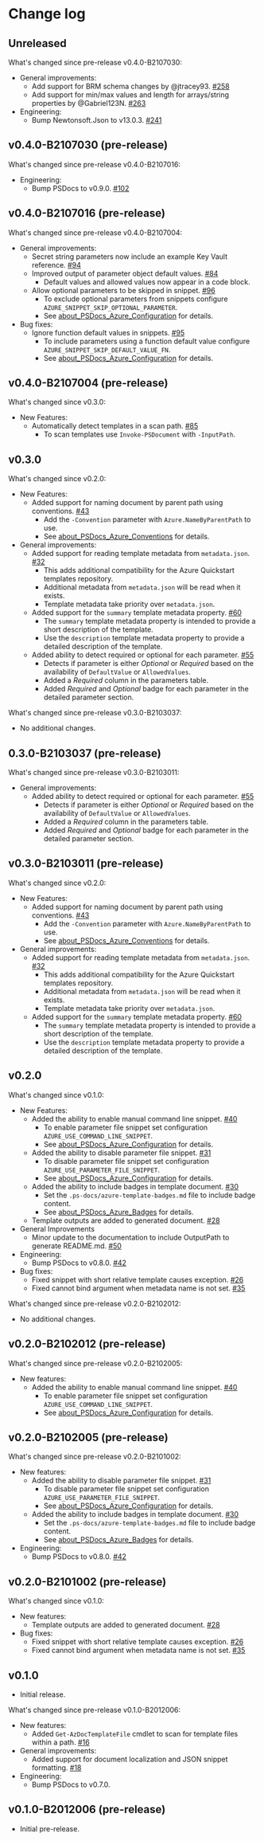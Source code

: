 # Change log

## Unreleased

What's changed since pre-release v0.4.0-B2107030:

- General improvements:
  - Add support for BRM schema changes by @jtracey93.
    [#258](https://github.com/Azure/PSDocs.Azure/pull/258)
  - Add support for min/max values and length for arrays/string properties by @Gabriel123N.
    [#263](https://github.com/Azure/PSDocs.Azure/pull/263)
- Engineering:
  - Bump Newtonsoft.Json to v13.0.3.
    [#241](https://github.com/Azure/PSDocs.Azure/pull/241)

## v0.4.0-B2107030 (pre-release)

What's changed since pre-release v0.4.0-B2107016:

- Engineering:
  - Bump PSDocs to v0.9.0.
    [#102](https://github.com/Azure/PSDocs.Azure/issues/102)

## v0.4.0-B2107016 (pre-release)

What's changed since pre-release v0.4.0-B2107004:

- General improvements:
  - Secret string parameters now include an example Key Vault reference.
    [#94](https://github.com/Azure/PSDocs.Azure/issues/94)
  - Improved output of parameter object default values.
    [#84](https://github.com/Azure/PSDocs.Azure/issues/84)
    - Default values and allowed values now appear in a code block.
  - Allow optional parameters to be skipped in snippet.
    [#96](https://github.com/Azure/PSDocs.Azure/issues/96)
    - To exclude optional parameters from snippets configure `AZURE_SNIPPET_SKIP_OPTIONAL_PARAMETER`.
    - See [about_PSDocs_Azure_Configuration] for details.
- Bug fixes:
  - Ignore function default values in snippets.
    [#95](https://github.com/Azure/PSDocs.Azure/issues/95)
    - To include parameters using a function default value configure `AZURE_SNIPPET_SKIP_DEFAULT_VALUE_FN`.
    - See [about_PSDocs_Azure_Configuration] for details.

## v0.4.0-B2107004 (pre-release)

What's changed since v0.3.0:

- New Features:
  - Automatically detect templates in a scan path.
    [#85](https://github.com/Azure/PSDocs.Azure/issues/85)
    - To scan templates use `Invoke-PSDocument` with `-InputPath`.

## v0.3.0

What's changed since v0.2.0:

- New Features:
  - Added support for naming document by parent path using conventions.
    [#43](https://github.com/Azure/PSDocs.Azure/issues/43)
    - Add the `-Convention` parameter with `Azure.NameByParentPath` to use.
    - See [about_PSDocs_Azure_Conventions] for details.
- General improvements:
  - Added support for reading template metadata from `metadata.json`.
    [#32](https://github.com/Azure/PSDocs.Azure/issues/32)
    - This adds additional compatibility for the Azure Quickstart templates repository.
    - Additional metadata from `metadata.json` will be read when it exists.
    - Template metadata take priority over `metadata.json`.
  - Added support for the `summary` template metadata property.
    [#60](https://github.com/Azure/PSDocs.Azure/issues/60)
    - The `summary` template metadata property is intended to provide a short description of the template.
    - Use the `description` template metadata property to provide a detailed description of the template.
  - Added ability to detect required or optional for each parameter.
    [#55](https://github.com/Azure/PSDocs.Azure/issues/55)
    - Detects if parameter is either _Optional_ or _Required_ based on the availability of `DefaultValue` or `AllowedValues`.
    - Added a _Required_ column in the parameters table.
    - Added _Required_ and _Optional_ badge for each parameter in the detailed parameter section.

What's changed since pre-release v0.3.0-B2103037:

- No additional changes.

## 0.3.0-B2103037 (pre-release)

What's changed since pre-release v0.3.0-B2103011:

- General improvements:
  - Added ability to detect required or optional for each parameter.
    [#55](https://github.com/Azure/PSDocs.Azure/issues/55)
    - Detects if parameter is either _Optional_ or _Required_ based on the availability of `DefaultValue` or `AllowedValues`.
    - Added a _Required_ column in the parameters table.
    - Added _Required_ and _Optional_ badge for each parameter in the detailed parameter section.

## v0.3.0-B2103011 (pre-release)

What's changed since v0.2.0:

- New Features:
  - Added support for naming document by parent path using conventions.
    [#43](https://github.com/Azure/PSDocs.Azure/issues/43)
    - Add the `-Convention` parameter with `Azure.NameByParentPath` to use.
    - See [about_PSDocs_Azure_Conventions] for details.
- General improvements:
  - Added support for reading template metadata from `metadata.json`.
    [#32](https://github.com/Azure/PSDocs.Azure/issues/32)
    - This adds additional compatibility for the Azure Quickstart templates repository.
    - Additional metadata from `metadata.json` will be read when it exists.
    - Template metadata take priority over `metadata.json`.
  - Added support for the `summary` template metadata property.
    [#60](https://github.com/Azure/PSDocs.Azure/issues/60)
    - The `summary` template metadata property is intended to provide a short description of the template.
    - Use the `description` template metadata property to provide a detailed description of the template.

## v0.2.0

What's changed since v0.1.0:

- New Features:
  - Added the ability to enable manual command line snippet.
    [#40](https://github.com/Azure/PSDocs.Azure/issues/40)
    - To enable parameter file snippet set configuration `AZURE_USE_COMMAND_LINE_SNIPPET`.
    - See [about_PSDocs_Azure_Configuration] for details.
  - Added the ability to disable parameter file snippet.
    [#31](https://github.com/Azure/PSDocs.Azure/issues/31)
    - To disable parameter file snippet set configuration `AZURE_USE_PARAMETER_FILE_SNIPPET`.
    - See [about_PSDocs_Azure_Configuration] for details.
  - Added the ability to include badges in template document.
    [#30](https://github.com/Azure/PSDocs.Azure/issues/30)
    - Set the `.ps-docs/azure-template-badges.md` file to include badge content.
    - See [about_PSDocs_Azure_Badges] for details.
  - Template outputs are added to generated document.
    [#28](https://github.com/Azure/PSDocs.Azure/issues/28)
- General Improvements
  - Minor update to the documentation to include OutputPath to generate README.md.
    [#50](https://github.com/Azure/PSDocs.Azure/issues/50)
- Engineering:
  - Bump PSDocs to v0.8.0.
    [#42](https://github.com/Azure/PSDocs.Azure/issues/42)
- Bug fixes:
  - Fixed snippet with short relative template causes exception.
    [#26](https://github.com/Azure/PSDocs.Azure/issues/26)
  - Fixed cannot bind argument when metadata name is not set.
    [#35](https://github.com/Azure/PSDocs.Azure/issues/35)

What's changed since pre-release v0.2.0-B2102012:

- No additional changes.

## v0.2.0-B2102012 (pre-release)

What's changed since pre-release v0.2.0-B2102005:

- New features:
  - Added the ability to enable manual command line snippet.
    [#40](https://github.com/Azure/PSDocs.Azure/issues/40)
    - To enable parameter file snippet set configuration `AZURE_USE_COMMAND_LINE_SNIPPET`.
    - See [about_PSDocs_Azure_Configuration] for details.

## v0.2.0-B2102005 (pre-release)

What's changed since pre-release v0.2.0-B2101002:

- New features:
  - Added the ability to disable parameter file snippet.
    [#31](https://github.com/Azure/PSDocs.Azure/issues/31)
    - To disable parameter file snippet set configuration `AZURE_USE_PARAMETER_FILE_SNIPPET`.
    - See [about_PSDocs_Azure_Configuration] for details.
  - Added the ability to include badges in template document.
    [#30](https://github.com/Azure/PSDocs.Azure/issues/30)
    - Set the `.ps-docs/azure-template-badges.md` file to include badge content.
    - See [about_PSDocs_Azure_Badges] for details.
- Engineering:
  - Bump PSDocs to v0.8.0.
    [#42](https://github.com/Azure/PSDocs.Azure/issues/42)

## v0.2.0-B2101002 (pre-release)

What's changed since v0.1.0:

- New features:
  - Template outputs are added to generated document.
    [#28](https://github.com/Azure/PSDocs.Azure/issues/28)
- Bug fixes:
  - Fixed snippet with short relative template causes exception.
    [#26](https://github.com/Azure/PSDocs.Azure/issues/26)
  - Fixed cannot bind argument when metadata name is not set.
    [#35](https://github.com/Azure/PSDocs.Azure/issues/35)

## v0.1.0

- Initial release.

What's changed since pre-release v0.1.0-B2012006:

- New features:
  - Added `Get-AzDocTemplateFile` cmdlet to scan for template files within a path.
    [#16](https://github.com/Azure/PSDocs.Azure/issues/16)
- General improvements:
  - Added support for document localization and JSON snippet formatting.
    [#18](https://github.com/Azure/PSDocs.Azure/issues/18)
- Engineering:
  - Bump PSDocs to v0.7.0.

## v0.1.0-B2012006 (pre-release)

- Initial pre-release.

[about_PSDocs_Azure_Configuration]: docs/concepts/en-US/about_PSDocs_Azure_Configuration.md
[about_PSDocs_Azure_Badges]: docs/concepts/en-US/about_PSDocs_Azure_Badges.md
[about_PSDocs_Azure_Conventions]: docs/concepts/en-US/about_PSDocs_Azure_Conventions.md
